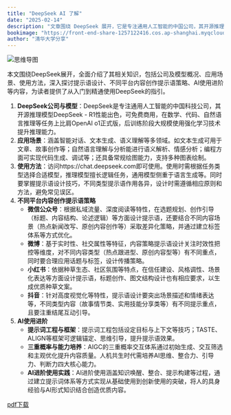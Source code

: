 ```yaml
---
title: "DeepSeek AI 了解"
date: "2025-02-14"
description: "文章围绕 DeepSeek 展开，它是专注通用人工智能的中国公司，其开源推理模型 DeepSeek - R1 性能出色且可免费商用。文章介绍了它在多领域的丰富应用场景，深入讲解使用技巧，如推理和通用模型差异、提示语设计要点及常见陷阱应对。"
bookimage: "https://front-end-share-1257122416.cos.ap-shanghai.myqcloud.com/cgy/upic/9mfcnW.jpg"
author: "清华大学分享"
---
```


![思维导图](https://front-end-share-1257122416.cos.ap-shanghai.myqcloud.com/cgy/upic/1ASYpf.jpg)

本文围绕DeepSeek展开，全面介绍了其相关知识，包括公司及模型概况、应用场景、使用方法，深入探讨提示语设计、不同平台内容创作提示语策略、AI使用进阶等内容，为读者提供了从入门到精通使用DeepSeek的指引。
1. **DeepSeek公司与模型**：DeepSeek是专注通用人工智能的中国科技公司，其开源推理模型DeepSeek - R1性能出色，可免费商用，在数学、代码、自然语言推理等任务上比肩OpenAI o1正式版，后训练阶段大规模使用强化学习技术提升推理能力。
2. **应用场景**：涵盖智能对话、文本生成、语义理解等多领域。如文本生成可用于文章、故事创作等；自然语言理解与分析能进行语义解析、情感分析；编程方面可实现代码生成、调试等；还具备常规绘图能力，支持多种图表绘制。
3. **使用方法**：访问https://chat.deepseek.com即可使用。使用时需根据任务类型选择合适模型，推理模型擅长逻辑任务，通用模型侧重于语言生成等。同时要掌握提示语设计技巧，不同类型提示语作用各异，设计时需遵循相应原则和方法，避免常见误区。
4. **不同平台内容创作提示语策略**
    - **微信公众号**：根据私域流量、深度阅读等特性，在选题规划、创作引导（标题、内容结构、论述逻辑）等方面设计提示语，还要结合不同内容场景（热点新闻改写、原创内容创作等）采取差异化策略，并通过建立标签体系等方式优化。
    - **微博**：基于实时性、社交属性等特征，内容策略提示语设计关注时效性把控等维度，对不同内容类型（热点跟进型、原创内容型等）有不同重点，同时要合理应用话题与标签，设计传播策略。
    - **小红书**：依据种草生态、社区氛围等特点，在信任建设、风格调性、场景化表达等方面设计提示语，标题创作、图文结构设计也有相应要求，以生成优质种草文案。
    - **抖音**：针对高度视觉化等特性，提示语设计要突出场景描述和情绪表达等，不同类型内容（故事情节类、实用技能分享类等）有不同提示重点，且要注重结尾互动引导。
5. **AI使用进阶**
    - **提示词工程与框架**：提示词工程包括设定目标与上下文等技巧；TASTE、ALIGN等框架可逻辑锚定、思维引导，提升提示语效果。
    - **三重概率与能力培养**：AIGC的三重概率交互体系通过初始生成、交互筛选和主观优化提升内容质量。人机共生时代需培养AI思维、整合力、引导力、判断力四大核心能力。
    - **AI进阶使用实践**：AI进阶使用涵盖知识唤醒、整合、提示构建等过程，通过建立提示词体系等方式实现从基础使用到创新使用的突破，将人的具身经验与AI形式知识结合创造优质内容。 

[pdf下载](https://front-end-share-1257122416.cos.ap-shanghai.myqcloud.com/DeepSeek%E4%BB%8E%E5%85%A5%E9%97%A8%E5%88%B0%E7%B2%BE%E9%80%9A%2820250204%29.pdf)